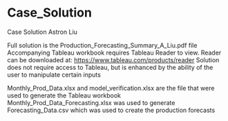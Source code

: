 # Case_Solution
Case Solution Astron Liu

Full solution is the Production_Forecasting_Summary_A_Liu.pdf file
Accompanying Tableau workbook requires Tableau Reader to view.
  Reader can be downloaded at: https://www.tableau.com/products/reader
Solution does not require access to Tableau, but is enhanced by the ability of the user to manipulate certain inputs

Monthly_Prod_Data.xlsx and model_verification.xlsx are the file that were used to generate the Tableau workbook
Monthly_Prod_Data_Forecasting.xlsx was used to generate Forecasting_Data.csv which was used to create the production forecasts
